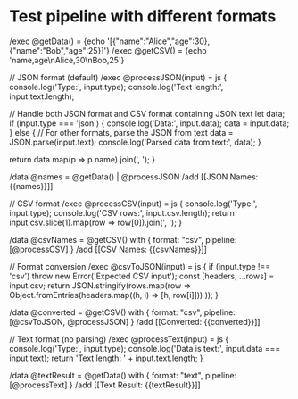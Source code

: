 # Test pipeline with different formats

/exec @getData() = {echo '[{"name":"Alice","age":30},{"name":"Bob","age":25}]'}
/exec @getCSV() = {echo 'name,age\nAlice,30\nBob,25'}

// JSON format (default)
/exec @processJSON(input) = js {
console.log('Type:', input.type);
console.log('Text length:', input.text.length);
  
  // Handle both JSON format and CSV format containing JSON text
let data;
if (input.type === 'json') {
console.log('Data:', input.data);
data = input.data;
  } else {
    // For other formats, parse the JSON from text
data = JSON.parse(input.text);
console.log('Parsed data from text:', data);
  }
  
return data.map(p => p.name).join(', ');
}

/data @names = @getData() | @processJSON
/add [[JSON Names: {{names}}]]

// CSV format
/exec @processCSV(input) = js {
console.log('Type:', input.type);
console.log('CSV rows:', input.csv.length);
return input.csv.slice(1).map(row => row[0]).join(', ');
}

/data @csvNames = @getCSV() with { format: "csv", pipeline: [@processCSV] }
/add [[CSV Names: {{csvNames}}]]

// Format conversion
/exec @csvToJSON(input) = js {
if (input.type !== 'csv') throw new Error('Expected CSV input');
const [headers, ...rows] = input.csv;
return JSON.stringify(rows.map(row => 
Object.fromEntries(headers.map((h, i) => [h, row[i]]))
  ));
}

/data @converted = @getCSV() with { format: "csv", pipeline: [@csvToJSON, @processJSON] }
/add [[Converted: {{converted}}]]

// Text format (no parsing)
/exec @processText(input) = js {
console.log('Type:', input.type);
console.log('Data is text:', input.data === input.text);
return 'Text length: ' + input.text.length;
}

/data @textResult = @getData() with { format: "text", pipeline: [@processText] }
/add [[Text Result: {{textResult}}]]